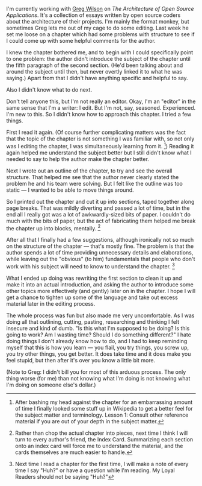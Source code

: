 <!--
.. title: #amediting
.. date: 2011-02-23 22:28:30
.. author: Amy Brown
-->

I'm currently working with <a href="http://third-bit.com">Greg Wilson</a> on
*The Architecture of Open Source Applications*. It's a collection of essays
written by open source coders about the architecture of their projects.  I'm
mainly the format monkey, but sometimes Greg lets me out of my cage to do some
editing.  Last week he set me loose on a chapter which had some problems with
structure to see if I could come up with some helpful comments for the author.

I knew the chapter bothered me, and to begin with I could specifically point to
one problem: the author didn't introduce the subject of the chapter until the
fifth paragraph of the second section. (He'd been talking about and around the
subject until then, but never overtly linked it to what he was saying.) Apart
from that I didn't have anything specific and helpful to say. 

Also I didn't know what to do next.

Don't tell anyone this, but I'm not really an editor. Okay, I'm an "editor" in
the same sense that I'm a writer: I edit. But I'm not, say, seasoned.
Experienced. I'm new to this. So I didn't know how to approach this chapter.  I
tried a few things.

First I read it again.  (Of course further complicating matters was the fact
that the topic of the chapter is not something I was familiar with, so not only
was I editing the chapter, I was simultaneously learning from it. [^lesson1])
Reading it again helped me understand the subject better but I still didn't
know what I needed to say to help the author make the chapter better. 

Next I wrote out an outline of the chapter, to try and see the overall
structure. That helped me see that the author never clearly stated the problem
he and his team were solving.  But I felt like the outline was too static
&mdash; I wanted to be able to move things around.

So I printed out the chapter and cut it up into sections, taped together
along page breaks. That was mildly diverting and passed a lot of time, but
in the end all I really got was a lot of awkwardly-sized bits of paper.
I couldn't do much with the bits of paper, but the act of fabricating them
helped me break the chapter up into blocks, mentally. [^lesson2]

After all that I finally had a few suggestions, although ironically not
so much on the structure of the chapter &mdash; that's mostly fine. The
problem is that the author spends a lot of time providing unnecessary details
and elaborations, while leaving out the "obvious" (to him) fundamentals that
people who don't work with his subject will need to know to understand
the chapter. [^lesson3]

What I ended up doing was rewriting the first section to clean it up and make
it into an actual introduction, and asking the author to introduce some other
topics more effectively (and gently) later on in the chapter. I hope I will
get a chance to tighten up some of the language and take out excess material
later in the editing process.

The whole process was fun but also made me very uncomfortable. As I
was doing all that outlining, cutting, pasting, researching and thinking 
I felt insecure and kind of dumb. "Is this what I'm supposed to be doing? 
Is this going to work? Am I wasting time? Should I do something different?"
I hate doing things I don't already know how to do, and I had to keep
reminding myself that this is how you learn &mdash; you flail, you try
things, you screw up, you try other things, you get better. It does take
time and it does make you feel stupid, but then after it's over you know
a little bit more.

(Note to Greg: I didn't bill you for most of this arduous process. The only
thing worse (for me) than not knowing what I'm doing is not knowing what I'm
doing on someone else's dollar.)

[^lesson1]: After bashing my head against the chapter for an embarrassing amount of time I finally looked some stuff up in Wikipedia to get a better feel for the subject matter and terminology. Lesson 1: Consult other reference material if you are out of your depth in the subject matter.

[^lesson2]: Rather than chop the actual chapter into pieces, next time I think I will turn to every author's friend, the Index Card. Summarizing each section onto an index card will force me to understand the material, and the cards themselves are much easier to handle.

[^lesson3]: Next time I read a chapter for the first time, I will make a note of every time I say "Huh?" or have a question while I'm reading. My Loyal Readers should not be saying "Huh?"



